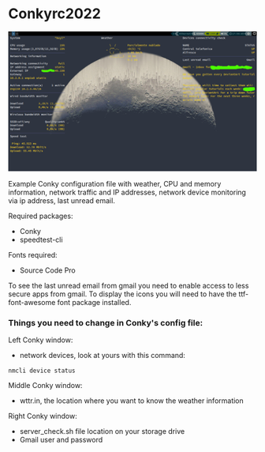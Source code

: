 # Conkyrc2022

![alt text](https://github.com/jonathanburgossaldivia/Conkyrc2022/blob/main/screenshot.png)

Example Conky configuration file with weather, CPU and memory information, network traffic and IP addresses, network device monitoring via ip address, last unread email.

Required packages:

- Conky
- speedtest-cli

Fonts required:

- Source Code Pro

To see the last unread email from gmail you need to enable access to less secure apps from gmail. To display the icons you will need to have the ttf-font-awesome font package installed.


### Things you need to change in Conky's config file:


Left Conky window:
- network devices, look at yours with this command: 
```
nmcli device status
```

Middle Conky window:
- wttr.in, the location where you want to know the weather information

Right Conky window:
- server_check.sh file location on your storage drive
- Gmail user and password
